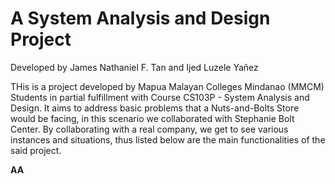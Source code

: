 # A System Analysis and Design Project 
Developed by James Nathaniel F. Tan and Ijed Luzele Yañez

THis is a project developed by Mapua Malayan Colleges Mindanao (MMCM) Students in partial fulfillment with Course CS103P - System Analysis and Design.
It aims to address basic problems that a Nuts-and-Bolts Store would be facing, in this scenario we collaborated with Stephanie Bolt Center.
By collaborating with a real company, we get to see various instances and situations, thus listed below are the main functionalities of the said project.

**AA**
